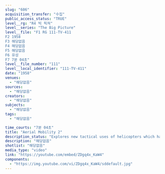 ```yaml
---
slug: "606"
acquisition_transfer: "수집"
public_access_status: "TRUE"
level__rg: "R4 빅 픽쳐"
level__series: "The Big Picture"
level__file: "F1 RG 111-TV-411
F2 1958
F3 해당없음
F4 해당없음
F5 해당없음
F6 유성
F7 7분 04초"
level__file_number: "111"
level__local_identifier: "111-TV-411"
date: "1958"
venues: 
  - "해당없음"
sources: 
  - "해당없음"
creators: 
  - "해당없음"
subjects: 
  - "해당없음"
tags: 
  - "해당없음"

time_courts: "7분 04초"
title: "Aerial Mobility 2"
description_status: "Explores new tactical uses of helicopters which have been armed with rockets and machine guns."
description: "해당없음"
shotlist: "해당없음"
media_type: "video"
link: "https://youtube.com/embed/ZDgq4x_KaW4"
components: 
  - "https://img.youtube.com/vi/ZDgq4x_KaW4/sddefault.jpg"
---
```

